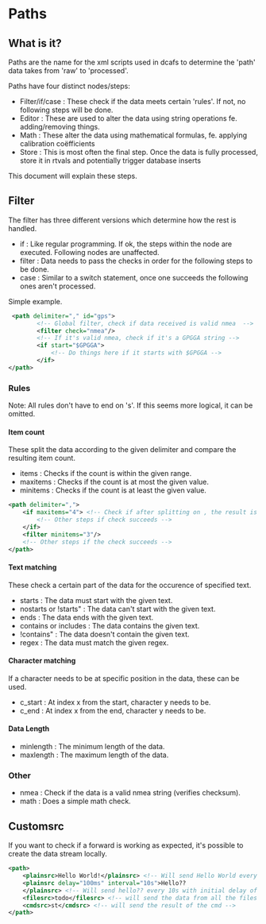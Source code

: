 # Paths

## What is it?

Paths are the name for the xml scripts used in dcafs to determine the 'path' data takes from 'raw' to 'processed'. 

Paths have four distinct nodes/steps:
- Filter/if/case : These check if the data meets certain 'rules'. If not, no following steps will be done.
- Editor : These are used to alter the data using string operations fe. adding/removing things.
- Math : These alter the data using mathematical formulas, fe. applying calibration coëfficients
- Store : This is most often the final step. Once the data is fully processed, store it in rtvals and potentially trigger database inserts

This document will explain these steps.

## Filter

The filter has three different versions which determine how the rest is handled.
- if : Like regular programming. If ok, the steps within the node are executed. Following nodes are unaffected.
- filter : Data needs to pass the checks in order for the following steps to be done.
- case : Similar to a switch statement, once one succeeds the following ones aren't processed.

Simple example.
```xml
 <path delimiter="," id="gps">
        <!-- Global filter, check if data received is valid nmea  -->
        <filter check="nmea"/>
		<!-- If it's valid nmea, check if it's a GPGGA string -->
		<if start="$GPGGA">
            <!-- Do things here if it starts with $GPGGA -->
        </if>
</path>
```

### Rules

Note: All rules don't have to end on 's'. If this seems more logical, it can be omitted.

#### Item count  
These split the data according to the given delimiter and compare the resulting item count.
* items : Checks if the count is within the given range.
* maxitems : Checks if the count is at most the given value.
* minitems : Checks if the count is at least the given value.

```xml
<path delimiter=",">
    <if maxitems="4"> <!-- Check if after splitting on , the result is at most 4 --> 
        <!-- Other steps if check succeeds -->
    </if>
    <filter minitems="3"/>
    <!-- Other steps if the check succeeds -->
</path>
```
#### Text matching
These check a certain part of the data for the occurence of specified text.
* starts : The data must start with the given text.
* nostarts or !starts" : The data can't start with the given text.
* ends : The data ends with the given text.
* contains or includes : The data contains the given text.
* !contains" : The data doesn't contain the given text.
* regex : The data must match the given regex.

#### Character matching 
If a character needs to be at specific position in the data, these can be used.

* c_start : At index x from the start, character y needs to be.
* c_end : At index x from the end, character y needs to be.

#### Data Length
* minlength : The minimum length of the data.
* maxlength : The maximum length of the data.

### Other
* nmea : Check if the data is a valid nmea string (verifies checksum).
* math : Does a simple math check.

## Customsrc

If you want to check if a forward is working as expected, it's possible to create the data stream locally.

````xml
<path>
    <plainsrc>Hello World!</plainsrc> <!-- Will send Hello World every second -->
    <plainsrc delay="100ms" interval="10s">Hello??
    </plainsrc> <!-- Will send hello?? every 10s with initial delay of 100ms -->
    <filesrc>todo</filesrc> <!-- will send the data from all the files in the map one line at a time at 1s interval -->
    <cmdsrc>st</cmdsrc> <!-- will send the result of the cmd -->
</path>
````